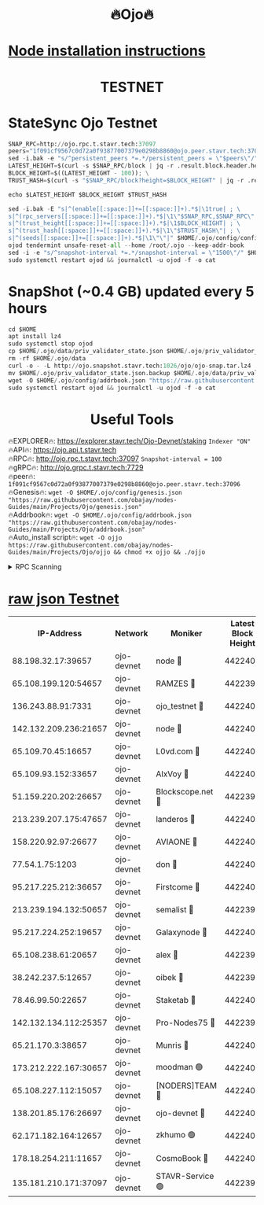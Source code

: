 <h1 align="center"> 🔥Ojo🔥</h1>

[Node installation instructions](https://github.com/obajay/nodes-Guides/tree/main/Projects/Ojo)
=

<h1 align="center"> TESTNET</h1>

# StateSync Ojo Testnet
```python
SNAP_RPC=http://ojo.rpc.t.stavr.tech:37097
peers="1f091cf9567c0d72a0f93877007379e0298b8860@ojo.peer.stavr.tech:37096"
sed -i.bak -e "s/^persistent_peers *=.*/persistent_peers = \"$peers\"/" $HOME/.ojo/config/config.toml
LATEST_HEIGHT=$(curl -s $SNAP_RPC/block | jq -r .result.block.header.height); \
BLOCK_HEIGHT=$((LATEST_HEIGHT - 100)); \
TRUST_HASH=$(curl -s "$SNAP_RPC/block?height=$BLOCK_HEIGHT" | jq -r .result.block_id.hash)

echo $LATEST_HEIGHT $BLOCK_HEIGHT $TRUST_HASH

sed -i.bak -E "s|^(enable[[:space:]]+=[[:space:]]+).*$|\1true| ; \
s|^(rpc_servers[[:space:]]+=[[:space:]]+).*$|\1\"$SNAP_RPC,$SNAP_RPC\"| ; \
s|^(trust_height[[:space:]]+=[[:space:]]+).*$|\1$BLOCK_HEIGHT| ; \
s|^(trust_hash[[:space:]]+=[[:space:]]+).*$|\1\"$TRUST_HASH\"| ; \
s|^(seeds[[:space:]]+=[[:space:]]+).*$|\1\"\"|" $HOME/.ojo/config/config.toml
ojod tendermint unsafe-reset-all --home /root/.ojo --keep-addr-book
sed -i -e "s/^snapshot-interval *=.*/snapshot-interval = \"1500\"/" $HOME/.ojo/config/app.toml
sudo systemctl restart ojod && journalctl -u ojod -f -o cat
```
# SnapShot (~0.4 GB) updated every 5 hours
```python
cd $HOME
apt install lz4
sudo systemctl stop ojod
cp $HOME/.ojo/data/priv_validator_state.json $HOME/.ojo/priv_validator_state.json.backup
rm -rf $HOME/.ojo/data
curl -o - -L http://ojo.snapshot.stavr.tech:1026/ojo/ojo-snap.tar.lz4 | lz4 -c -d - | tar -x -C $HOME/.ojo --strip-components 2
mv $HOME/.ojo/priv_validator_state.json.backup $HOME/.ojo/data/priv_validator_state.json
wget -O $HOME/.ojo/config/addrbook.json "https://raw.githubusercontent.com/obajay/nodes-Guides/main/Projects/Ojo/addrbook.json"
sudo systemctl restart ojod && journalctl -u ojod -f -o cat
```
 <h1 align="center"> Useful Tools</h1>

🔥EXPLORER🔥:        https://explorer.stavr.tech/Ojo-Devnet/staking        `Indexer "ON"` \
🔥API🔥:                     https://ojo.api.t.stavr.tech \
🔥RPC🔥:                    http://ojo.rpc.t.stavr.tech:37097              `Snapshot-interval = 100` \
🔥gRPC🔥:                  http://ojo.grpc.t.stavr.tech:7729 \
🔥peer🔥:                   `1f091cf9567c0d72a0f93877007379e0298b8860@ojo.peer.stavr.tech:37096` \
🔥Genesis🔥:    ```wget -O $HOME/.ojo/config/genesis.json "https://raw.githubusercontent.com/obajay/nodes-Guides/main/Projects/Ojo/genesis.json"``` \
🔥Addrbook🔥:    ```wget -O $HOME/.ojo/config/addrbook.json "https://raw.githubusercontent.com/obajay/nodes-Guides/main/Projects/Ojo/addrbook.json"``` \
🔥Auto_install script🔥: ```wget -O ojjo https://raw.githubusercontent.com/obajay/nodes-Guides/main/Projects/Ojo/ojjo && chmod +x ojjo && ./ojjo```


<details>
<summary>RPC Scanning</summary>

<h2 align="center"> We scan nodes in real time every 4 hours. And we provide the final result of RPC endpoints.
We cannot influence the operation of these nodes in any way. </h2>


```python
If Voting Power is higher than 0 --> then the Node is a validator of the network and may be subject to attack and be a potential threat to the chain.
```
```python
We marked such validators with a red symbol
```

</details>

[raw json Testnet](https://rpc-check.ojot.stavr.tech/ojot/rpc-ojot-result.json)
=


<table><tr><th>IP-Address</th><th>Network</th><th>Moniker</th><th>Latest Block Height</th><th>Earliest Block Height</th><th>Catching Up</th><th>Tx Index</th><th>Voting Power</th><th>Scan Time</th></tr><tr><td>88.198.32.17:39657</td><td>ojo-devnet</td><td>node 🔴</td><td>4422403</td><td>300001</td><td>False</td><td>on</td><td>65654</td><td>2023-12-10T07:55:13.911573635UTC</td></tr><tr><td>65.108.199.120:54657</td><td>ojo-devnet</td><td>RAMZES 🔴</td><td>4422399</td><td>306156</td><td>False</td><td>on</td><td>15420</td><td>2023-12-10T07:54:47.408470418UTC</td></tr><tr><td>136.243.88.91:7331</td><td>ojo-devnet</td><td>ojo_testnet 🔴</td><td>4422400</td><td>308845</td><td>False</td><td>on</td><td>1000</td><td>2023-12-10T07:54:54.055818885UTC</td></tr><tr><td>142.132.209.236:21657</td><td>ojo-devnet</td><td>node 🔴</td><td>4422403</td><td>350001</td><td>False</td><td>on</td><td>1999</td><td>2023-12-10T07:55:12.401602419UTC</td></tr><tr><td>65.109.70.45:16657</td><td>ojo-devnet</td><td>L0vd.com 🔴</td><td>4422405</td><td>695918</td><td>False</td><td>off</td><td>998</td><td>2023-12-10T07:55:21.634986438UTC</td></tr><tr><td>65.109.93.152:33657</td><td>ojo-devnet</td><td>AlxVoy 🔴</td><td>4422403</td><td>2319801</td><td>False</td><td>on</td><td>4536782</td><td>2023-12-10T07:55:12.164276038UTC</td></tr><tr><td>51.159.220.202:26657</td><td>ojo-devnet</td><td>Blockscope.net 🔴</td><td>4422399</td><td>2658001</td><td>False</td><td>on</td><td>981</td><td>2023-12-10T07:54:46.630901872UTC</td></tr><tr><td>213.239.207.175:47657</td><td>ojo-devnet</td><td>landeros 🔴</td><td>4422402</td><td>2714001</td><td>False</td><td>off</td><td>11083</td><td>2023-12-10T07:55:07.447059976UTC</td></tr><tr><td>158.220.92.97:26677</td><td>ojo-devnet</td><td>AVIAONE 🔴</td><td>4422402</td><td>2754001</td><td>False</td><td>on</td><td>13867</td><td>2023-12-10T07:55:07.125892986UTC</td></tr><tr><td>77.54.1.75:1203</td><td>ojo-devnet</td><td>don 🔴</td><td>4422403</td><td>2906401</td><td>False</td><td>on</td><td>10</td><td>2023-12-10T07:55:13.682928492UTC</td></tr><tr><td>95.217.225.212:36657</td><td>ojo-devnet</td><td>Firstcome 🔴</td><td>4422400</td><td>2985946</td><td>False</td><td>on</td><td>13566</td><td>2023-12-10T07:54:53.783877151UTC</td></tr><tr><td>213.239.194.132:50657</td><td>ojo-devnet</td><td>semalist 🔴</td><td>4422399</td><td>3223522</td><td>False</td><td>on</td><td>19037</td><td>2023-12-10T07:54:47.691619876UTC</td></tr><tr><td>95.217.224.252:19657</td><td>ojo-devnet</td><td>Galaxynode 🔴</td><td>4422404</td><td>3685492</td><td>False</td><td>on</td><td>11888</td><td>2023-12-10T07:55:16.520115578UTC</td></tr><tr><td>65.108.238.61:20657</td><td>ojo-devnet</td><td>alex 🔴</td><td>4422399</td><td>4158001</td><td>False</td><td>on</td><td>11359</td><td>2023-12-10T07:54:47.020389336UTC</td></tr><tr><td>38.242.237.5:12657</td><td>ojo-devnet</td><td>oibek 🔴</td><td>4422399</td><td>4196001</td><td>False</td><td>off</td><td>1008</td><td>2023-12-10T07:54:48.100048717UTC</td></tr><tr><td>78.46.99.50:22657</td><td>ojo-devnet</td><td>Staketab 🔴</td><td>4422405</td><td>4254801</td><td>False</td><td>on</td><td>1276</td><td>2023-12-10T07:55:21.891550510UTC</td></tr><tr><td>142.132.134.112:25357</td><td>ojo-devnet</td><td>Pro-Nodes75 🔴</td><td>4422399</td><td>4322399</td><td>False</td><td>on</td><td>24651</td><td>2023-12-10T07:54:51.111189411UTC</td></tr><tr><td>65.21.170.3:38657</td><td>ojo-devnet</td><td>Munris 🔴</td><td>4422400</td><td>4322400</td><td>False</td><td>off</td><td>20123</td><td>2023-12-10T07:54:53.464653197UTC</td></tr><tr><td>173.212.222.167:30657</td><td>ojo-devnet</td><td>moodman 🟢</td><td>4422401</td><td>4322401</td><td>False</td><td>off</td><td>0</td><td>2023-12-10T07:55:02.614635062UTC</td></tr><tr><td>65.108.227.112:15057</td><td>ojo-devnet</td><td>[NODERS]TEAM 🔴</td><td>4422404</td><td>4322404</td><td>False</td><td>off</td><td>9999</td><td>2023-12-10T07:55:16.886535122UTC</td></tr><tr><td>138.201.85.176:26697</td><td>ojo-devnet</td><td>ojo-devnet 🔴</td><td>4422405</td><td>4322405</td><td>False</td><td>on</td><td>1000024000</td><td>2023-12-10T07:55:21.288430736UTC</td></tr><tr><td>62.171.182.164:12657</td><td>ojo-devnet</td><td>zkhumo 🟢</td><td>4422403</td><td>4384001</td><td>False</td><td>off</td><td>0</td><td>2023-12-10T07:55:12.759297507UTC</td></tr><tr><td>178.18.254.211:11657</td><td>ojo-devnet</td><td>CosmoBook 🔴</td><td>4422403</td><td>4392001</td><td>False</td><td>off</td><td>1068</td><td>2023-12-10T07:55:13.182588073UTC</td></tr><tr><td>135.181.210.171:37097</td><td>ojo-devnet</td><td>STAVR-Service 🟢</td><td>4422399</td><td>4422001</td><td>False</td><td>on</td><td>0</td><td>2023-12-10T07:54:48.745612986UTC</td></tr></table>